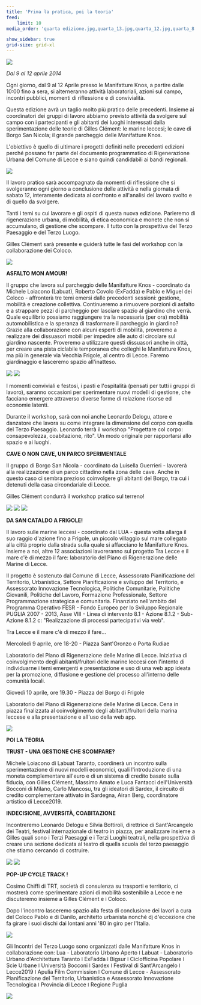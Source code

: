 ```yaml
---
title: 'Prima la pratica, poi la teoria'
feed:
    limit: 10
media_order: 'quarta edizione.jpg,quarta_13.jpg,quarta_12.jpg,quarta_8.jpg,quarta_6.jpg,quarta_11.jpg,quarta_10.jpg,quarta_9.jpg,quarta_0.jpg,quarta_1.jpg,quarta_5.jpg'

show_sidebar: true
grid-size: grid-xl
---
```


![](01-quarta_edizione.jpg)

_Dal 9 al 12 aprile 2014_

Ogni giorno, dal 9 al 12 Aprile presso le Manifatture Knos, a partire dalle 10:00 fino a sera, si alterneranno attività laboratoriali, azioni sul campo, incontri pubblici, momenti di riflessione e di convivialità.

Questa edizione avrà un taglio molto più pratico delle precedenti. Insieme ai coordinatori dei gruppi di lavoro abbiamo previsto attività da svolgere sul campo con i partecipanti e gli abitanti dei luoghi interessati dalla sperimentazione delle teorie di Gilles Clément: le marine leccesi; le cave di Borgo San Nicola; il grande parcheggio delle Manifatture Knos.

L'obiettivo è quello di ultimare i progetti definiti nelle precedenti edizioni perché possano far parte del documento programmatico di Rigenerazione Urbana del Comune di Lecce e siano quindi candidabili ai bandi regionali.

![](incontri_terzo_luogo-deriva.jpg)

Il lavoro pratico sarà accompagnato da momenti di riflessione che si svolgeranno ogni giorno a conclusione delle attività e nella giornata di sabato 12, interamente dedicata al confronto e all'analisi del lavoro svolto e di quello da svolgere. 

Tanti i temi su cui lavorare e gli ospiti di questa nuova edizione. Parleremo di rigenerazione urbana, di mobilità, di etica economica e monete che non si accumulano, di gestione che scompare. Il tutto con la prospettiva del Terzo Paesaggio e del Terzo Luogo.

Gilles Clément sarà presente e guiderà tutte le fasi del workshop con la collaborazione dei Coloco.

![](quarta_2.jpg)
 
**ASFALTO MON AMOUR!**

Il gruppo che lavora sul parcheggio delle Manifatture Knos - coordinato da Michele Loiacono (Labuat), Roberto Covolo (ExFadda) e Pablo e Miguel dei Coloco - affronterà tre temi emersi dalle precedenti sessioni: gestione, mobilità e creazione collettiva.
Continueremo a rimuovere porzioni di asfalto e a strappare pezzi di parcheggio per lasciare spazio al giardino che verrà.
Quale equilibrio possiamo raggiungere tra la necessaria (per ora) mobilità automobilistica e la speranza di trasformare il parcheggio in giardino?
Grazie alla collaborazione con alcuni esperti di mobilità, proveremo a realizzare dei dissuasori mobili per impedire alle auto di circolare sul giardino nascente. Proveremo a utilizzare questi dissuasori anche in città, per creare una pista ciclabile temporanea che colleghi le Manifatture Knos, ma più in generale via Vecchia Frigole, al centro di Lecce.
Faremo giardinaggio e lasceremo spazio all'inatteso.

![](quarta_8.jpg)
![](quarta_12.jpg)

I momenti conviviali e festosi, i pasti e l'ospitalità (pensati per tutti i gruppi di lavoro), saranno occasioni per sperimentare nuovi modelli di gestione, che facciano emergere attraverso diverse forme di relazione risorse ed economie latenti.

Durante il workshop, sarà con noi anche Leonardo Delogu, attore e danzatore che lavora su come integrare la dimensione del corpo con quella del Terzo Paesaggio. Leonardo terrà il workshop "Progettare col corpo: consapevolezza, coabitazione, rito". Un modo originale per rapportarsi allo spazio e ai luoghi.


**CAVE O NON CAVE, UN PARCO SPERIMENTALE**

Il gruppo di Borgo San Nicola - coordinato da Luisella Guerrieri - lavorerà alla realizzazione di un parco cittadino nella zona delle cave. Anche in questo caso ci sembra prezioso coinvolgere gli abitanti del Borgo, tra cui i detenuti della casa circondariale di Lecce.


Gilles Clément condurrà il workshop pratico sul terreno!

![](quarta_0.japg)
![](defricher_con_Gilles_clement.jpg)
![](quarta_13.jpg)

**DA SAN CATALDO A FRIGOLE!**

Il lavoro sulle marine leccesi - coordinato dal LUA - questa volta allarga il suo raggio d'azione fino a Frigole, un piccolo villaggio sul mare collegato alla città proprio dalla strada sulla quale si affacciano le Manifatture Knos. Insieme a noi, altre 12 associazioni lavoreranno sul progetto Tra Lecce e il mare c'è di mezzo il fare: laboratorio del Piano di Rigenerazione delle Marine di Lecce.

Il progetto è sostenuto dal Comune di Lecce, Assessorato Pianificazione del Territorio, Urbanistica, Settore Pianificazione e sviluppo del Territorio, e Assessorato Innovazione Tecnologica, Politiche Comunitarie, Politiche Giovanili, Politiche del Lavoro, Formazione Professionale, Settore Programmazione strategica e comunitaria. Finanziato nell'ambito del Programma Operativo FESR - Fondo Europeo per lo Sviluppo Regionale PUGLIA 2007 - 2013, Asse VIII - Linea di intervento 8.1 - Azione 8.1.2 - Sub-Azione 8.1.2 c: "Realizzazione di processi partecipativi via web".

Tra Lecce e il mare c'è di mezzo il fare...

Mercoledì 9 aprile, ore 18-20 - Piazza Sant'Oronzo o Porta Rudiae

Laboratorio del Piano di Rigenerazione delle Marine di Lecce. Iniziativa di coinvolgimento degli abitanti/fruitori delle marine leccesi con l'intento di individuarne i temi emergenti e presentazione e uso di una web app ideata per la promozione, diffusione e gestione del processo all'interno delle comunità locali.

Giovedì 10 aprile, ore 19.30 - Piazza del Borgo di Frigole

Laboratorio del Piano di Rigenerazione delle Marine di Lecce. Cena in piazza finalizzata al coinvolgimento degli abitanti/fruitori della marina leccese e alla presentazione e all'uso della web app.

 
![](quarta_11.jpg)
 

**POI LA TEORIA**

**TRUST - UNA GESTIONE CHE SCOMPARE?**

Michele Loiacono di Labuat Taranto, coordinerà un incontro sulla sperimentazione di nuovi modelli economici, quali l'introduzione di una moneta complementare all'euro e di un sistema di credito basato sulla fiducia, con Gilles Clément, Massimo Amato e Luca Fantacci dell'Università Bocconi di Milano, Carlo Mancosu, tra gli ideatori di Sardex, il circuito di credito complementare attivato in Sardegna, Airan Berg, coordinatore artistico di Lecce2019.

**INDECISIONE, AVVERSITÀ, COABITAZIONE**

Incontreremo Leonardo Delogu e Silvia Bottiroli, direttrice di Sant'Arcangelo dei Teatri, festival internazionale di teatro in piazza, per analizzare insieme a Gilles quali sono i Terzi Paesaggi e i Terzi Luoghi teatrali, nella prospettiva di creare una sezione dedicata al teatro di quella scuola del terzo paesaggio che stiamo cercando di costruire.

![](quarta_9.jpg)
![](quarta_10.jpg)

**POP-UP CYCLE TRACK !**

Cosimo Chiffi di TRT, società di consulenza su trasporti e territorio, ci mostrerà come sperimentare azioni di mobilità sostenibile a Lecce e ne discuteremo insieme a Gilles Clément e i Coloco.

Dopo l'incontro lasceremo spazio alla festa di conclusione dei lavori a cura del Coloco Pablo e di Danilo, architetto urbanista nonché dj d'eccezione che fa girare i suoi dischi dai lontani anni '80 in giro per l'Italia.

![](quarta_3.jpg)
 
Gli Incontri del Terzo Luogo sono organizzati dalle Manifatture Knos in collaborazione con:
Lua - Laboratorio Urbano Aperto ǀ Labuat - Laboratorio Urbano d'Architettura Taranto ǀ ExFadda ǀ Bigsur ǀ Ciclofficina Popolare ǀ Scie Urbane ǀ Università Bocconi ǀ Sardex ǀ Festival di Sant'Arcangelo ǀ Lecce2019 ǀ Apulia Film Commission ǀ Comune di Lecce - Assessorato Pianificazione del Territorio, Urbanistica e Assessorato Innovazione Tecnologica ǀ Provincia di Lecce ǀ Regione Puglia

![](quarta_5.jpg)
